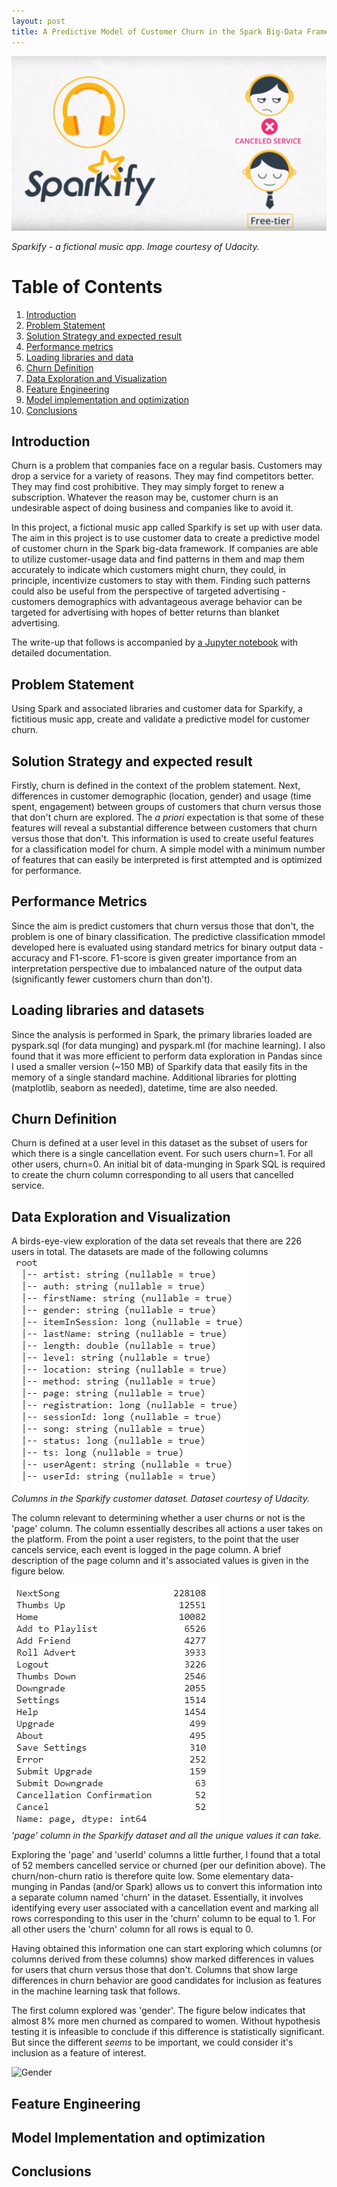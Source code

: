 ```yaml
---
layout: post
title: A Predictive Model of Customer Churn in the Spark Big-Data Framework
---
```


![Sparkify](/images/Sparkify.png)

<i>Sparkify - a fictional music app. Image courtesy of Udacity.</a></i>

# Table of Contents  
1. [Introduction](#intro)  
2. [Problem Statement](#prob-stat)  
3. [Solution Strategy and expected result](#strat)  
4. [Performance metrics](#metrics) 
5. [Loading libraries and data](#load)
5. [Churn Definition](#churn)  
6. [Data Exploration and Visualization](#eda)  
7. [Feature Engineering](#feng)
8. [Model implementation and optimization](#model)  
9. [Conclusions](#conclusions)  

<a name="intro"></a>  
## Introduction  

Churn is a problem that companies face on a regular basis. Customers may drop a service for a variety of reasons. They may find competitors better. They may find cost prohibitive. They may simply forget to renew a subscription. Whatever the reason may be, customer churn is an undesirable aspect of doing business and companies like to avoid it.  

In this project, a fictional music app called Sparkify is set up with user data. The aim in this project is to use customer data to create a predictive model of customer churn in the Spark big-data framework. If companies are able to utilize customer-usage data and find patterns in them and map them accurately to indicate which customers might churn, they could, in principle, incentivize customers to stay with them. Finding such patterns could also be useful from the perspective of targeted advertising - customers demographics with advantageous average behavior can be targeted for advertising with hopes of better returns than blanket advertising.  

The write-up that follows is accompanied by <a href = "https://github.com/g-hegde/spark-customer-churn/blob/master/Sparkify.ipynb">a Jupyter notebook</a> with detailed documentation. 

<a name="prob-stat"></a>
## Problem Statement  

Using Spark and associated libraries and customer data for Sparkify, a fictitious music app, create and validate a predictive model for customer churn.  

<a name="strat"></a>  
## Solution Strategy and expected result  

Firstly,  churn is defined in the context of the problem statement. Next, differences in customer demographic (location, gender) and usage (time spent, engagement) between groups of customers that churn versus those that don't churn are explored. The <i>a priori</i> expectation is that some of these features will reveal a substantial difference between customers that churn versus those that don't. This information is used to create useful features for a classification model for churn. A simple model with a minimum number of features that can easily be interpreted is first attempted and is optimized for performance.  

<a name="metrics"></a>  
## Performance Metrics  

Since the aim is predict customers that churn versus those that don't, the problem is one of binary classification. The predictive classification mmodel developed here is evaluated using standard metrics for binary output data - accuracy and F1-score. F1-score is given greater importance from an interpretation perspective due to imbalanced nature of the output data (significantly fewer customers churn than don't).  

<a name="load"></a>  
## Loading libraries and datasets  

Since the analysis is performed in Spark, the primary libraries loaded are pyspark.sql (for data munging) and pyspark.ml (for machine learning). I also found that it was more efficient to perform data exploration in Pandas since I used a smaller version (~150 MB) of Sparkify data that easily fits in the memory of a single standard machine. Additional libraries for plotting (matplotlib, seaborn as needed), datetime, time are also needed.  

<a name="churn"></a>  
## Churn Definition  

Churn is defined at a user level in this dataset as the subset of users for which there is a single cancellation event. For such users churn=1. For all other users, churn=0. An initial bit of data-munging in Spark SQL is required to create the churn column corresponding to all users that cancelled service.

<a name="eda"></a>  
## Data Exploration and Visualization  
A birds-eye-view exploration of the data set reveals that there are 226 users in total. The datasets are made of the following columns  
![Schema](/images/schema.PNG)  
<i>Columns in the Sparkify customer dataset. Dataset courtesy of Udacity.</a></i>

The column relevant to determining whether a user churns or not is the 'page' column. The column essentially describes all actions a user takes on the platform. From the point a user registers, to the point that the user cancels service, each event is logged in the page column. A brief description of the page column and it's associated values is given in the figure below.  

![Page](/images/page.png)  
<i>'page' column in the Sparkify dataset and all the unique values it can take.</a></i>

Exploring the 'page' and 'userId' columns a little further, I found that a total of 52 members cancelled service or churned (per our definition above). The churn/non-churn ratio is therefore quite low. Some elementary data-munging in Pandas (and/or Spark) allows us to convert this information into a separate column named 'churn' in the dataset. Essentially, it involves identifying every user associated with a cancellation event and marking all rows corresponding to this user in the 'churn' column to be equal to 1. For all other users the 'churn' column for all rows is equal to 0.  

Having obtained this information one can start exploring which columns (or columns derived from these columns) show marked differences in values for users that churn versus those that don't. Columns that show large differences in churn behavior are good candidates for inclusion as features in the machine learning task that follows.  

The first column explored was 'gender'. The figure below indicates that almost 8% more men churned as compared to women. Without hypothesis testing it is infeasible to conclude if this difference is statistically significant. But since the different <i>seems</i> to be important, we could consider it's inclusion as a feature of interest.

![Gender](/images/gender.png)

<a name="feng"></a>
## Feature Engineering  

<a name="model"></a>  
## Model Implementation and optimization  

<a name="conclusions"></a>  
## Conclusions  
